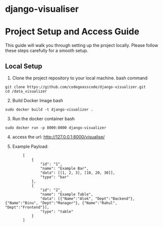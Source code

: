 # django-visualiser

# Project Setup and Access Guide

This guide will walk you through setting up the project locally. Please follow these steps carefully for a smooth setup.

## Local Setup
1. Clone the project repository to your local machine.
bash command
```
git clone https://github.com/codegeasscode/django-visualizer.git
cd /data_visualizer

```
2. Build Docker Image
bash
```
sudo docker build -t django-visualizer .

```
3. Run the docker container
bash
```
sudo docker run -p 8000:8000 django-visualizer

```
4. access the url: http://127.0.0.1:8000/visualise/

5. Example Payload:
```
        [
            {
                "id": "1",
                "name": "Example Bar",
                "data": [[1, 2, 3], [10, 20, 30]],
                "type": "bar"
            },
            {
                "id": "2",
                "name": "Example Table",
                "data": [{"Name":"Alok", "Dept":"Backend"}, {"Name":"Binu", "Dept":"Manager"}, {"Name":"Rahul", "Dept":"Frontend"}],
                "type": "table"
            }
        ]

```

